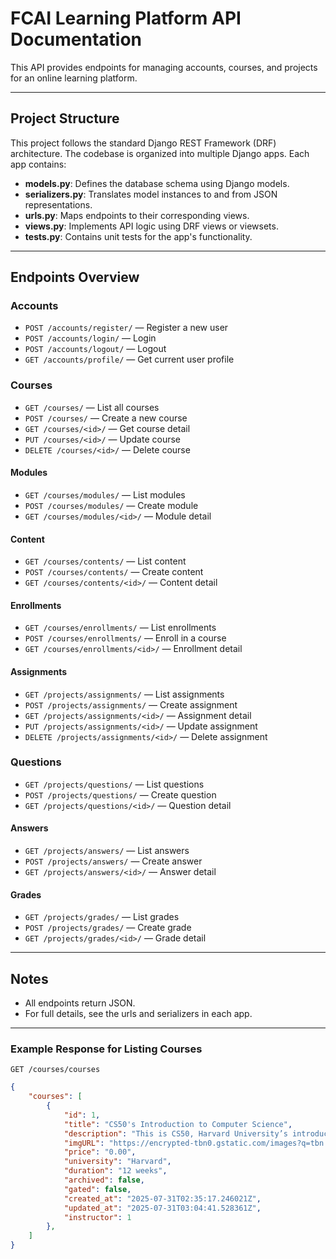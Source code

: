 # FCAI Learning Platform API Documentation

This API provides endpoints for managing accounts, courses, and projects for an online learning platform.

---

## Project Structure

This project follows the standard Django REST Framework (DRF) architecture. The codebase is organized into multiple Django apps. Each app contains:

- **models.py**: Defines the database schema using Django models.
- **serializers.py**: Translates model instances to and from JSON representations.
- **urls.py**: Maps endpoints to their corresponding views.
- **views.py**: Implements API logic using DRF views or viewsets.
- **tests.py**: Contains unit tests for the app's functionality.

---

## Endpoints Overview

### Accounts
- `POST /accounts/register/` — Register a new user
- `POST /accounts/login/` — Login
- `POST /accounts/logout/` — Logout
- `GET /accounts/profile/` — Get current user profile

### Courses
- `GET /courses/` — List all courses
- `POST /courses/` — Create a new course
- `GET /courses/<id>/` — Get course detail
- `PUT /courses/<id>/` — Update course
- `DELETE /courses/<id>/` — Delete course

#### Modules
- `GET /courses/modules/` — List modules
- `POST /courses/modules/` — Create module
- `GET /courses/modules/<id>/` — Module detail

#### Content
- `GET /courses/contents/` — List content
- `POST /courses/contents/` — Create content
- `GET /courses/contents/<id>/` — Content detail

#### Enrollments
- `GET /courses/enrollments/` — List enrollments
- `POST /courses/enrollments/` — Enroll in a course
- `GET /courses/enrollments/<id>/` — Enrollment detail

#### Assignments
- `GET /projects/assignments/` — List assignments
- `POST /projects/assignments/` — Create assignment
- `GET /projects/assignments/<id>/` — Assignment detail
- `PUT /projects/assignments/<id>/` — Update assignment
- `DELETE /projects/assignments/<id>/` — Delete assignment

### Questions
- `GET /projects/questions/` — List questions
- `POST /projects/questions/` — Create question
- `GET /projects/questions/<id>/` — Question detail

#### Answers
- `GET /projects/answers/` — List answers
- `POST /projects/answers/` — Create answer
- `GET /projects/answers/<id>/` — Answer detail

#### Grades
- `GET /projects/grades/` — List grades
- `POST /projects/grades/` — Create grade
- `GET /projects/grades/<id>/` — Grade detail

---

## Notes
- All endpoints return JSON.
- For full details, see the urls and serializers in each app.

---
### Example Response for Listing Courses
`GET /courses/courses`

```json
{
    "courses": [
        {
            "id": 1,
            "title": "CS50's Introduction to Computer Science",
            "description": "This is CS50, Harvard University’s introduction to the intellectual enterprises of computer science and the art of programming, for concentrators and non-concentrators alike, with or without prior programming experience.",
            "imgURL": "https://encrypted-tbn0.gstatic.com/images?q=tbn:ANd9GcRg72cAl3BNikUaU3UB8XhRa-f3sLyqzZLdMHfu4DY2epS5RnjhSCqiXPWavlYzgnj0ou0&usqp=CAU",
            "price": "0.00",
            "university": "Harvard",
            "duration": "12 weeks",
            "archived": false,
            "gated": false,
            "created_at": "2025-07-31T02:35:17.246021Z",
            "updated_at": "2025-07-31T03:04:41.528361Z",
            "instructor": 1
        },
    ]
}
```